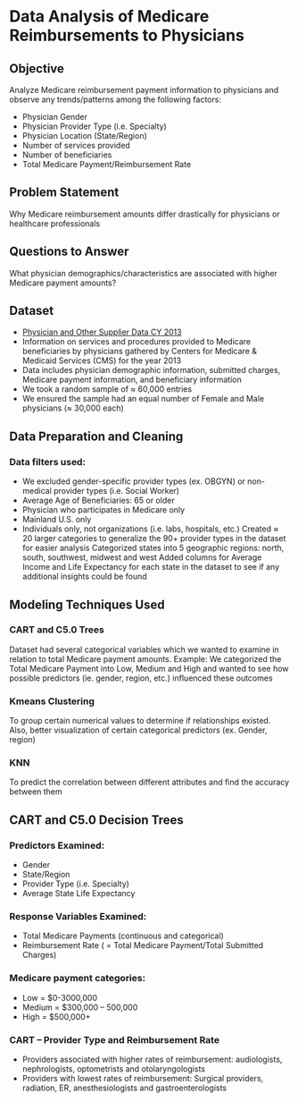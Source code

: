 # Data Analysis of Medicare Reimbursements to Physicians

## Objective
Analyze Medicare reimbursement payment information to physicians and observe any trends/patterns among the following factors:
* Physician Gender
* Physician Provider Type (i.e. Specialty)
* Physician Location (State/Region)
* Number of services provided
* Number of beneficiaries 
* Total Medicare Payment/Reimbursement Rate


## Problem Statement
Why Medicare reimbursement amounts differ drastically for physicians or healthcare professionals

## Questions to Answer
What physician demographics/characteristics are associated with higher Medicare payment amounts?

## Dataset
* [Physician and Other Supplier Data CY 2013](https://www.cms.gov/Research-Statistics-Data-and-Systems/Statistics-Trends-and-Reports/Medicare-Provider-Charge-Data/Physician-and-Other-Supplier2013.html)
* Information on services and procedures provided to Medicare beneficiaries by physicians gathered by Centers for Medicare & Medicaid Services (CMS) for the year 2013
* Data includes physician demographic information, submitted charges, Medicare payment information, and beneficiary information
* We took a random sample of ≈ 60,000 entries
* We ensured the sample had an equal number of Female and Male physicians (≈ 30,000 each)

## Data Preparation and Cleaning
### Data filters used:
* We excluded gender-specific provider types (ex. OBGYN) or non-medical provider types (i.e. Social Worker)
* Average Age of Beneficiaries: 65 or older
* Physician who participates in Medicare only
* Mainland U.S. only
* Individuals only, not organizations (i.e. labs, hospitals, etc.)
Created ≈ 20 larger categories to generalize the 90+ provider types in the dataset for easier analysis
Categorized states into 5 geographic regions: north, south, southwest, midwest and west
Added columns for Average Income and Life Expectancy for each state in the dataset to see if any additional insights could be found

## Modeling Techniques Used
### CART and C5.0 Trees
Dataset had several categorical variables which we wanted to examine in relation to total Medicare payment amounts. Example: We categorized the Total Medicare Payment into Low, Medium and High and wanted to see how possible predictors (ie. gender, region, etc.) influenced these outcomes

### Kmeans Clustering
To group certain numerical values to determine if relationships existed. Also, better visualization of certain categorical predictors (ex. Gender, region)

### KNN
To predict the correlation between different attributes and find the accuracy between them

## CART and C5.0 Decision Trees
### Predictors Examined: 
* Gender
* State/Region
* Provider Type (i.e. Specialty)
* Average State Life Expectancy 

### Response Variables Examined: 
* Total Medicare Payments (continuous and categorical)
* Reimbursement Rate ( = Total Medicare Payment/Total Submitted Charges)

### Medicare payment categories:
* Low = $0-3000,000
* Medium = $300,000 – 500,000
* High = $500,000+

### CART – Provider Type and Reimbursement Rate
* Providers associated with higher rates of reimbursement: audiologists, nephrologists, optometrists and otolaryngologists
* Providers with lowest rates of reimbursement: Surgical providers, radiation, ER, anesthesiologists and gastroenterologists

